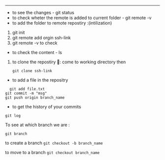 ```

```

---

* to see the changes - git status
* to check wheter the remote is added to current folder - git remote -v
* to add the folder to remote repostiry :(intilization)

1. git init
2. git remote add orgin ssh-link
3. git remote -v to check

* to check the content - ls

1. to clone the repostiry 🚀️: come to working directory then
   ```
   git clone ssh-link
   ```


* to add a file in the repositry

```
  git add file.txt
git commit -m "msg"
git push origin branch_name
```

* to get the history of your commits

`git log`

To see at which branch we are :

`git branch`

to create a branch `git checkout -b branch_name`

to move to a branch `git checkout branch_name`

